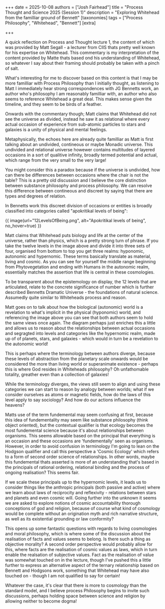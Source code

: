 +++
date = 2025-10-08
authors = ["Josh Fairhead"]
title = "Process Thought and Science 2025 (Session 1)"
description = "Exploring Whitehead from the familliar ground of Bennett"
[taxonomies]
tags = ["Process Philosophy", "Whitehead", "Bennett"]
[extra]

+++

A quick reflection on Process and Thought lecture 1, the content of which was provided by Matt Segall - a lecturer from CIIS thats pretty well known for his expertise on Whitehead. This commentary is my interpretation of the content provided by Matte thats based ond his understanding of Whitehead, so whatever I say about their framing should probably be taken with a pinch of salt. 

What's interesting for me to discover based on this content is that I may be more familliar with Process Philosophy than I initially thought, as listening to Matt I immediately hear strong correspondences with JG Bennetts work, an author who's philosophy I am reasonably familliar with, an author who also seems to reference Whitehead a great deal. This makes sense given the timeline, and they seem to be birds of a feather. 

Onwards with the commentary though; Matt claims that Whitehead did not see the universe as divided, instead he saw it as relational where every actual occasion of experience from sub-atomic particles to stars and galaxies is a unity of physical and mental feelings. 

Metaphysically, the echoes here are already quite familliar as Matt is first talking about an undivided, contineous or maybe Monadic universe. This undivided and relational universe howewer contains multitudes of layered occasions in a sort of qualitive infinity, broadly termed potential and actual, which range from the very small to the very large! 

You might consider this a paradox because if the universe is undivided, how can there be differences between occasions where the chair is not the table? This is a pretty old discussion and I believe the core distinction between substance philosophy and process philosophy. We can resolve this difference between contineous and discreet by saying that there are types and degrees of relation.

In Bennetts work this discreet division of occasions or entities is broadly classified into categories called "apokritikal levels of being": 

{{ image(url="12LevelsOfBeing.png", alt="Apokritikal levels of being", no_hover=true) }}


Matt claims that Whitehead puts biology and life at the center of the universe, rather than physics, which is a pretty strong turn of phrase. If you take the twelve levels in the image above and divide it into three sets of four, organised from bottom to top you get three realms: hyponomic, autonomic and hypernomic. These terms basically translate as material, living and cosmic. As you can see for yourself the middle range beginning from Phytovegetation and ending with Humans in the autonomic realm, essentially matches the assertion that life is central in these cosmologies. 

To be transparent about the epistemology on display, the 12 levels that are articulated, relate to the concrete significance of number which is further described Bennetts Dramatic Universe - the foundations of natural science. Assumedly quite similar to Whiteheads process and reason. 

Matt goes on to talk about how the biological (autonomic) world is a revelation to what's implicit in the physical (hyponomic) world, and referencing the image above you can see that both authors seem to hold the same views once again. The diagram perhaps just enriches this a little and allows us to reason about the relationships between actual occasions and segragted into levels and categories like the hypernomic realm, made up of of planets, stars, and galaxies - which would in turn be a revelation to the autonomic world! 

This is perhaps where the terminology between authors diverge, because these levels of abstraction from the planetary scale onwards would be considered the more than living world or superanimate existence - perhaps this is where God resides in Whiteheads philosophy? Oh unfathomable totality, greather even than a collection of galaxies! 

While the terminology diverges, the views still seem to align and using these categories we can start to reason by analogy between worlds; what if we consider ourselves as atoms or magnetic fields, how do the laws of this level apply to say sociology? And how do our actions influence the heavens? 

Matts use of the term fundemental may seem confusing at first, because this idea of fundementality may seem like substance philosophy (think object oriented), but the contextual qualifier is that ecology becomes the most fundemental science because it's about relationships between organisms. This seems allowable based on the principal that everything is an occasion and these occasions are 'fundementally' seen as organisms. However, in order to avoid confusion in terminology I'm going to lean on the Hodgson qualifier and call this perspective a 'Cosmic Ecology' which refers to a form of second order science of relationships. In other words, maybe this fundemental thats asserted is more of an understanding that's based in the principals of rational ordering, relational binding and the process of ongoing realisation? This seems fair. 

If we scale these principals up to the hypernomic levels, it leads us to consider things like the anthropic principals (both passive and active) where we learn about laws of reciprocity and reflexivity - relations between stars and planets and even cosmic will. Going further into the unknown it seems we are asked to explore notions of cosmic accountability thorough conceptions of god and religion, because of course what kind of cosmology would be complete without an origination myth and rich narrative structure, as well as its existential grounding or law conformity? 

This opens up some fantastic questions with regards to living cosmologies and moral philosophy, which is where some of the discussion about the realisation of facts and values seems to belong. Is there such a thing as objective morality? A second order perspective would probably allow for this, where facts are the realisation of cosmic values as laws, which in turn enable the realsation of subjective values. Fact as the realisation of value was somewhat touched on in the lecture, though I've pushed this a little further to express an alternative aspect of the ternary relationship based on Bennett and Hodgsons work, something that Whitehead may have also touched on - though I am not qualified to say for certain! 

Whatever the case, it's clear that there is more to cosmology than the standard model, and I believe process Philosophy begins to invite such discussions, perhaps holding space between science and religion by allowing neither to become dogma! 